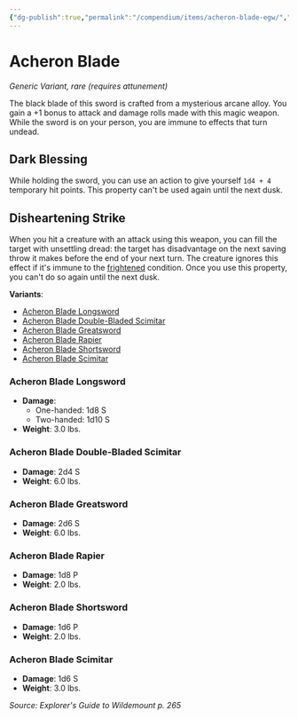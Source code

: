 ```yaml
---
{"dg-publish":true,"permalink":"/compendium/items/acheron-blade-egw/","tags":["compendium/src/5e/egw","item/attunement/required","item/rarity/rare","item/wondrous/wondrous-item"]}
---
```


# Acheron Blade
*Generic Variant, rare (requires attunement)*  


The black blade of this sword is crafted from a mysterious arcane alloy. You gain a +1 bonus to attack and damage rolls made with this magic weapon. While the sword is on your person, you are immune to effects that turn undead.

## Dark Blessing

While holding the sword, you can use an action to give yourself `1d4 + 4` temporary hit points. This property can't be used again until the next dusk.

## Disheartening Strike

When you hit a creature with an attack using this weapon, you can fill the target with unsettling dread: the target has disadvantage on the next saving throw it makes before the end of your next turn. The creature ignores this effect if it's immune to the [frightened](rules/conditions.md#frightened) condition. Once you use this property, you can't do so again until the next dusk.

**Variants**:
- [Acheron Blade Longsword](#Acheron%20Blade%20Longsword)
- [Acheron Blade Double-Bladed Scimitar](#Acheron%20Blade%20Double-Bladed%20Scimitar)
- [Acheron Blade Greatsword](#Acheron%20Blade%20Greatsword)
- [Acheron Blade Rapier](#Acheron%20Blade%20Rapier)
- [Acheron Blade Shortsword](#Acheron%20Blade%20Shortsword)
- [Acheron Blade Scimitar](#Acheron%20Blade%20Scimitar)

### Acheron Blade Longsword

- **Damage**:
  - One-handed: 1d8 S
  - Two-handed: 1d10 S
- **Weight**: 3.0 lbs.

### Acheron Blade Double-Bladed Scimitar

- **Damage**: 2d4 S
- **Weight**: 6.0 lbs.

### Acheron Blade Greatsword

- **Damage**: 2d6 S
- **Weight**: 6.0 lbs.

### Acheron Blade Rapier

- **Damage**: 1d8 P
- **Weight**: 2.0 lbs.

### Acheron Blade Shortsword

- **Damage**: 1d6 P
- **Weight**: 2.0 lbs.

### Acheron Blade Scimitar

- **Damage**: 1d6 S
- **Weight**: 3.0 lbs.


*Source: Explorer's Guide to Wildemount p. 265*